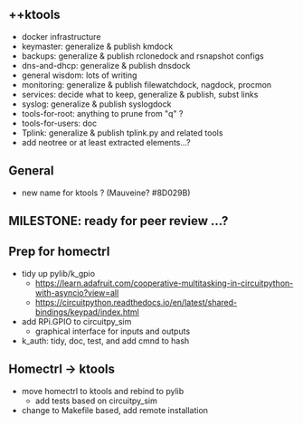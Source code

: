 
## ++ktools
   - docker infrastructure
   - keymaster: generalize & publish kmdock
   - backups: generalize & publish rclonedock and rsnapshot configs
   - dns-and-dhcp: generalize & publish dnsdock
   - general wisdom: lots of writing
   - monitoring: generalize & publish filewatchdock, nagdock, procmon
   - services: decide what to keep, generalize & publish, subst links
   - syslog: generalize & publish syslogdock
   - tools-for-root: anything to prune from "q" ?
   - tools-for-users: doc
   - Tplink: generalize & publish tplink.py and related tools
   - add neotree or at least extracted elements...?

## General
   - new name for ktools ?  (Mauveine?  #8D029B)

## MILESTONE: ready for peer review ...?

## Prep for homectrl
   - tidy up pylib/k_gpio
     - https://learn.adafruit.com/cooperative-multitasking-in-circuitpython-with-asyncio?view=all
     - https://circuitpython.readthedocs.io/en/latest/shared-bindings/keypad/index.html
   - add RPi.GPIO to circuitpy_sim
      - graphical interface for inputs and outputs
   - k_auth: tidy, doc, test, and add cmnd to hash

## Homectrl -> ktools
   - move homectrl to ktools and rebind to pylib
      - add tests based on circuitpy_sim
   - change to Makefile based, add remote installation

